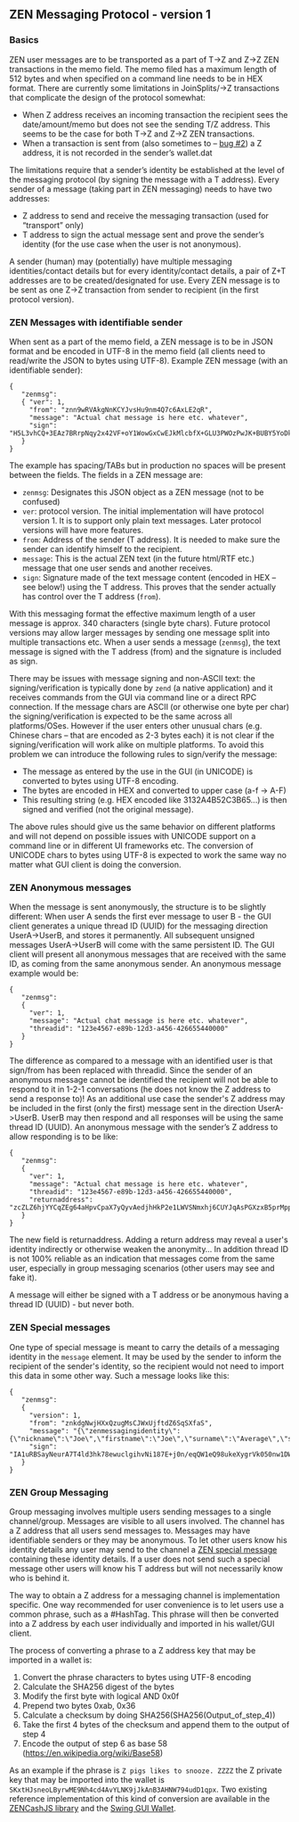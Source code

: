 ## ZEN Messaging Protocol - version 1

### Basics

ZEN user messages are to be transported as a part of T→Z and Z→Z ZEN transactions in the memo field. The memo filed has a maximum length of 512 bytes and when specified on a command line needs to be in HEX format. There are currently some limitations in JoinSplits/→Z transactions that complicate the design of the protocol somewhat:
  * When Z address receives an incoming transaction the recipient sees the date/amount/memo but does not see the sending T/Z address. This seems to be the case for both T→Z and Z→Z ZEN transactions.
  * When a transaction is sent from (also sometimes to – [bug #2](https://github.com/ZencashOfficial/zencash-swing-wallet-ui/issues/2)) a Z address, it is not recorded in the sender’s wallet.dat
  
The limitations require that a sender’s identity be established at the level of the messaging protocol (by signing the message with a T address). Every sender of a message (taking part in ZEN messaging) needs to have two addresses:
  * Z address to send and receive the messaging transaction (used for “transport” only)
  * T address to sign the actual message sent and prove the sender’s identity (for the use case when the user is not anonymous).

A sender (human) may (potentially) have multiple messaging identities/contact details but for every identity/contact details, a pair of Z+T addresses are to be created/designated for use. Every ZEN message is to be sent as one Z→Z transaction from sender to recipient (in the first protocol version).

### ZEN Messages with identifiable sender

When sent as a part of the memo field, a ZEN message is to be in JSON format and be encoded in UTF-8 in the memo field (all clients need to read/write the JSON to bytes using UTF-8). Example ZEN message (with an identifiable sender):
```
{
   "zenmsg":
   { "ver": 1,
     "from": "znn9wRVAkgNnKCYJvsHu9nm4Q7c6AxLE2qR",
     "message": "Actual chat message is here etc. whatever", 
     "sign": "H5L3vhCQ+3EAz7BRrpNqy2x42VF+oY1WowGxCwEJkMlcbfX+GLU3PWOzPwJK+BUBY5YoDk/hAkF4GwtqyWWOngI="
   }
}
```

The example has spacing/TABs but in production no spaces will be present between the fields. The fields in a ZEN message are:
  * `zenmsg`:  Designates this JSON object as a ZEN message (not to be confused)
  * `ver`: protocol version. The initial implementation will have protocol version 1. It is to support only plain text messages. Later protocol versions will have more features.
  * `from`: Address of the sender (T address). It is needed to make sure the sender can identify himself to the recipient.
  * `message`: This is the actual ZEN text (in the future html/RTF etc.) message that one user sends and another receives.
  * `sign`: Signature made of the text message content (encoded in HEX – see below!) using the T address. This proves that the sender actually has control over the T address (`from`).

With this messaging format the effective maximum length of a user message is approx. 340 characters (single byte chars). Future protocol versions may allow larger messages by sending one message split into multiple transactions etc. When a user sends a message (`zenmsg`), the text message is signed with the  T address (from) and the signature is included as sign.

There may be issues with message signing and non-ASCII text: the signing/verification is typically done by `zend` (a native application) and it receives commands from the GUI via command line or a direct RPC connection. If the message chars are ASCII (or otherwise one byte per char) the signing/verification is expected to be the same across all platforms/OSes. However if the user enters other unusual chars (e.g. Chinese chars – that are encoded as 2-3 bytes each) it is not clear if the signing/verification will work alike on multiple platforms. To avoid this problem we can introduce the following rules to sign/verify the message:
  * The message as entered by the use in the GUI (in UNICODE) is converted to bytes using UTF-8 encoding.
  * The bytes are encoded in HEX and converted to upper case (a-f → A-F)
  * This resulting string (e.g. HEX encoded like 3132A4B52C3B65...) is then signed and verified (not the original message).

The above rules should give us the same behavior on different platforms and will not depend on possible issues with UNICODE support on a command line or in different UI frameworks etc. The conversion of UNICODE chars to bytes using UTF-8 is expected to work the same way no matter what GUI client is doing the conversion.

### ZEN Anonymous messages

When the message is sent anonymously, the structure is to be slightly different: When user A sends the first ever message to user B - the GUI client generates a unique thread ID (UUID) for the messaging direction UserA->UserB, and stores it permanently. All subsequent unsigned messages UserA->UserB will come with the same persistent ID. The GUI client will present all anonymous messages that are received with the same ID, as coming from the same anonymous sender. An anonymous message example would be:

```
{
   "zenmsg":
   { 
     "ver": 1,
     "message": "Actual chat message is here etc. whatever", 
     "threadid": "123e4567-e89b-12d3-a456-426655440000"
   }
}
```

The difference as compared to a message with an identified user is that sign/from has been replaced with threadid. Since the sender of an anonymous message cannot be identified the recipient will not be able to respond to it in 1-2-1 conversations (he does not know the Z address to send a response to)! As an additional use case the sender's Z address may be included in the first (only the first) message sent in the direction UserA->UserB. UserB may then respond and all responses will be using the same thread ID (UUID). An anonymous message with the sender’s Z address to allow responding is to be like:

```
{
   "zenmsg":
   { 
     "ver": 1,
     "message": "Actual chat message is here etc. whatever", 
     "threadid": "123e4567-e89b-12d3-a456-426655440000",
     "returnaddress": "zcZLZ6hjYYCqZEg64aHpvCpaX7yQyvAedjhHkP2e1LWVSNmxhj6CUYJqAsPGXzxB5prMppyv2jsJxbGbw4JDvdxpPUbNNUa"
   }
}
```

The new field is returnaddress. Adding a return address may reveal a user's identity indirectly or otherwise weaken the anonymity… In addition thread ID is not 100% reliable as an indication that messages come from the same user, especially in group messaging scenarios (other users may see and fake it).

A message will either be signed with a T address or be anonymous having a thread ID (UUID) - but never both.

### ZEN Special messages

One type of special message is meant to carry the details of a messaging identity in the `message` element. It may be used by the sender to inform the recipient of the sender's identity, so the recipient would not need to import this data in some other way. Such a message looks like this:


```
{
   "zenmsg":
   {
     "version": 1,
     "from": "znkdgNwjHXxQzugMsCJWxUjftdZ6SqSXfaS",
     "message": "{\"zenmessagingidentity\":{\"nickname\":\"Joe\",\"firstname\":\"Joe\",\"surname\":\"Average\",\"senderidaddress\":\"znkdgNwjHXxQzugMsCJWxUjftdZ6SqSXfaS\",\"sendreceiveaddress\":\"zcCkpuFWYhsCeHJfSnQbJKNj1WyoJSbiXr6kKSjpVUxBF2WPMtSeKcUCyXocqeXXjTyBgyK6HoM1DqjAZoCRrvbzjhXLStv\"}}",
     "sign": "IA1uRBSayNeurA7T4ld3hk78ewuclgihvNi187E+j0n/eqQW1eQ98ukeXygrVk050nw1DWGIZYlsnQnqnVtelzQ=",
   }
}
```

### ZEN Group Messaging

Group messaging involves multiple users sending messages to a single channel/group. Messages are visible to all
users involved. The channel has a Z address that all users send messages to. Messages may have identifiable senders or they may be anonymous. To let other users know his identity details any user may send to the channel
a [ZEN special message](Protocol_v1.md#zen-special-messages) containing these identity details. If a user does not send such a special message other users will know his T address but will not necessarily know who is behind it.

The way to obtain a Z address for a messaging channel is implementation specific. One way recommended for
user convenience is to let users use a common phrase, such as a #HashTag. This phrase will then be converted into a Z address by each user individually and imported in his wallet/GUI client.

The process of converting a phrase to a Z address key that may be imported in a wallet is:
1. Convert the phrase characters to bytes using UTF-8 encoding
2. Calculate the SHA256 digest of the bytes
3. Modify the first byte with logical AND 0x0f
4. Prepend two bytes 0xab, 0x36 
5. Calculate a checksum by doing SHA256(SHA256(Output_of_step_4))
6. Take the first 4 bytes of the checksum and append them to the output of step 4
7. Encode the output of step 6 as base 58 (https://en.wikipedia.org/wiki/Base58)
   
As an example if the phrase is `Z pigs likes to snooze. ZZZZ` the Z private key that may be imported into the wallet is `SKxtHJsneoLByrwME9Nh4cd4AvYLNK9jJkAnB3AHNW794udD1qpx`. Two existing reference implementation of this kind of conversion are available in the [ZENCashJS library](https://github.com/ZencashOfficial/zencashjs/blob/master/README.md#example-usage-private-address) and the [Swing GUI Wallet](https://github.com/ZencashOfficial/zencash-swing-wallet-ui/blob/master/src/java/com/vaklinov/zcashui/Util.java#L313).
